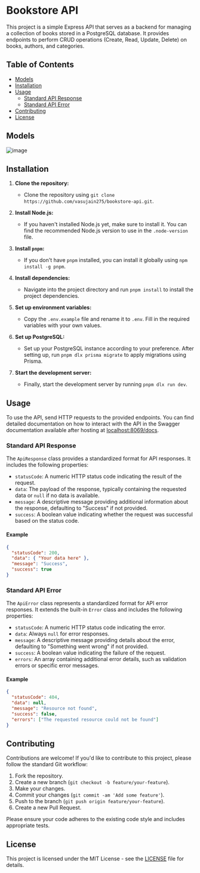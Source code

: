 # Bookstore API

This project is a simple Express API that serves as a backend for managing a collection of books stored in a PostgreSQL database. It provides endpoints to perform CRUD operations (Create, Read, Update, Delete) on books, authors, and categories.

## Table of Contents

- [Models](#models)
- [Installation](#installation)
- [Usage](#usage)
  - [Standard API Response](#standard-api-response)
  - [Standard API Error](#standard-api-error)
- [Contributing](#contributing)
- [License](#license)

## Models

![image](https://github.com/vasujain275/bookstore-api/assets/69643310/edff67df-b576-4e8f-a4f3-9fbf672a2c0c)

## Installation

1. **Clone the repository:**

   - Clone the repository using `git clone https://github.com/vasujain275/bookstore-api.git`.

2. **Install Node.js:**

   - If you haven't installed Node.js yet, make sure to install it. You can find the recommended Node.js version to use in the `.node-version` file.

3. **Install `pnpm`:**

   - If you don't have `pnpm` installed, you can install it globally using `npm install -g pnpm`.

4. **Install dependencies:**

   - Navigate into the project directory and run `pnpm install` to install the project dependencies.

5. **Set up environment variables:**

   - Copy the `.env.example` file and rename it to `.env`. Fill in the required variables with your own values.

6. **Set up PostgreSQL:**

   - Set up your PostgreSQL instance according to your preference. After setting up, run `pnpm dlx prisma migrate` to apply migrations using Prisma.

7. **Start the development server:**
   - Finally, start the development server by running `pnpm dlx run dev`.

## Usage

To use the API, send HTTP requests to the provided endpoints. You can find detailed documentation on how to interact with the API in the Swagger documentation available after hosting at [localhost:8069/docs](http://localhost:8069/docs).

### Standard API Response

The `ApiResponse` class provides a standardized format for API responses. It includes the following properties:

- `statusCode`: A numeric HTTP status code indicating the result of the request.
- `data`: The payload of the response, typically containing the requested data or `null` if no data is available.
- `message`: A descriptive message providing additional information about the response, defaulting to "Success" if not provided.
- `success`: A boolean value indicating whether the request was successful based on the status code.

#### Example

```json
{
  "statusCode": 200,
  "data": { "Your data here" },
  "message": "Success",
  "success": true
}
```

### Standard API Error

The `ApiError` class represents a standardized format for API error responses. It extends the built-in `Error` class and includes the following properties:

- `statusCode`: A numeric HTTP status code indicating the error.
- `data`: Always `null` for error responses.
- `message`: A descriptive message providing details about the error, defaulting to "Something went wrong" if not provided.
- `success`: A boolean value indicating the failure of the request.
- `errors`: An array containing additional error details, such as validation errors or specific error messages.

#### Example

```json
{
  "statusCode": 404,
  "data": null,
  "message": "Resource not found",
  "success": false,
  "errors": ["The requested resource could not be found"]
}
```

## Contributing

Contributions are welcome! If you'd like to contribute to this project, please follow the standard Git workflow:

1. Fork the repository.
2. Create a new branch (`git checkout -b feature/your-feature`).
3. Make your changes.
4. Commit your changes (`git commit -am 'Add some feature'`).
5. Push to the branch (`git push origin feature/your-feature`).
6. Create a new Pull Request.

Please ensure your code adheres to the existing code style and includes appropriate tests.

## License

This project is licensed under the MIT License - see the [LICENSE](LICENSE) file for details.
